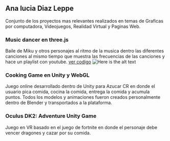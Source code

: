 ## Ana lucia Diaz Leppe
Conjunto de los proyectos mas relevantes realizados en temas de Graficas por computadora, Videojuegos, Realidad Virtual y Paginas Web.

### Music dancer en three.js
Baile de Miku y otros personajes al ritmo de la musica dentro las diferentes canciones al mismo tiempo que muestra las frecuencias de las canciones y hace un playlist con youtube.
[ver codigo](https://github.com/LEPPEDIAZ/dancedance_threejs)
![Here is the alt text](https://github.com/LEPPEDIAZ/Portafolio/blob/master/img/bailarin.JPG "Here is the Title text")

### Cooking Game en Unity y WebGL 
Juego online desarrollado dentro de Unity para Azucar CR en donde el usuario pica comida, cocina la comida, entrega la comida y acumula puntos. Todos los modelos y animaciones fueron creados personalmente dentro de Blender y transportados a la plataforma. 

### Oculus DK2: Adventure Unity Game
Juego en VR basado en el juego de fortnite en donde el personaje debe vencer dragones y cazar por su comida. 


